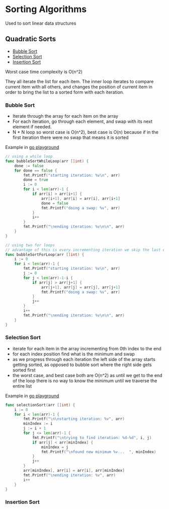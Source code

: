 # Sorting Algorithms
Used to sort linear data structures

## Quadratic Sorts
- [Bubble Sort](#bubble-sort)
- [Selection Sort](#selection-sort)
- [Insertion Sort](#insertion-sort)

Worst case time complexity is O(n^2)

They all iterate the list for each item.
The inner loop iterates to compare current item with all others, and changes the position of current item 
in order to bring the list to a sorted form with each iteration.

### Bubble Sort
- Iterate through the array for each item on the array
- For each iteration, go through each element, and swap with its next element if needed.
- N * N loop so worst case is O(n^2), best case is O(n) because if in the first iteration there were no swap that means it is sorted

Example in [go playground](https://go.dev/play/p/9uZs4MTrBoA)
```go
// using a while loop
func bubbleSortWhileLoop(arr []int) {
	done := false
	for done == false {
		fmt.Printf("starting iteration: %v\n", arr)
		done = true
		i := 0
		for i < len(arr)-1 {
			if arr[i] > arr[i+1] {
				arr[i+1], arr[i] = arr[i], arr[i+1]
				done = false
				fmt.Printf("doing a swap: %v", arr)
			}
			i++
		}
		fmt.Printf("\nending iteration: %v\n\n", arr)
	}
}

// using two for loops
// advantage of this is every incrementing iteration we skip the last element as we know it is already sorted
func bubbleSortForLoop(arr []int) {
	i := 0
	for i < len(arr)-1 {
		fmt.Printf("starting iteration: %v\n", arr)
		j := 0
		for j < len(arr)-1-i {
			if arr[j] > arr[j+1] {
				arr[j+1], arr[j] = arr[j], arr[j+1]
				fmt.Printf("doing a swap: %v", arr)
			}
			j++
		}
		i++
		fmt.Printf("\nending iteration: %v\n\n", arr)
	}
}
```

### Selection Sort

- iterate for each item in the array incrementing from 0th index to the end
- for each index position find what is the minimum and swap
- as we progress through each iteration the left side of the array starts getting sorted, as opposed to bubble sort where the right side gets sorted first
- the worst case, and best case both are O(n^2) as until we get to the end of the loop there is no way to know the minimum until we traverse the entire list

Example in [go playground](https://go.dev/play/p/l6kmiYM_Ag-)

```go
func selectionSort(arr []int) {
	i := 0
	for i < len(arr)-1 {
		fmt.Printf("\n\nstarting iteration: %v", arr)
		minIndex := i
		j := i + 1
		for j <= len(arr)-1 {
			fmt.Printf("\ntrying to find iteration: %d-%d", i, j)
			if arr[j] < arr[minIndex] {
				minIndex = j
				fmt.Printf("\nfound new minimum %v...  ", minIndex)
			}
			j++
		}
		arr[minIndex], arr[i] = arr[i], arr[minIndex]
		fmt.Printf("\nending iteration: %v", arr)
		i++
	}
}
```

### Insertion Sort
